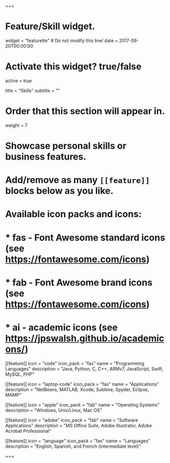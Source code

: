 +++
# Feature/Skill widget.
widget = "featurette"  # Do not modify this line!
date = 2017-09-20T00:00:00

# Activate this widget? true/false
active = true

title = "Skills"
subtitle = ""

# Order that this section will appear in.
weight = 7

# Showcase personal skills or business features.
# 
# Add/remove as many `[[feature]]` blocks below as you like.
# 
# Available icon packs and icons:
# * fas - Font Awesome standard icons (see https://fontawesome.com/icons)
# * fab - Font Awesome brand icons (see https://fontawesome.com/icons)
# * ai - academic icons (see https://jpswalsh.github.io/academicons/)

[[feature]]
  icon = "code"
  icon_pack = "fas"
  name = "Programming Languages"
  description = "Java, Python, C, C++, ARMv7, JavaScript, Swift, MySQL, PHP"
  
[[feature]]
  icon = "laptop-code"
  icon_pack = "fas"
  name = "Applications"
  description = "NetBeans, MATLAB, Xcode, Sublime, Spyder, Eclipse, MAMP"  
  
[[feature]]
  icon = "apple"
  icon_pack = "fab"
  name = "Operating Systems"
  description = "Windows, Unix/Linux, Mac OS"
  
[[feature]]
  icon = "adobe"
  icon_pack = "fab"
  name = "Software Applications"
  description = "MS Office Suite, Adobe Illustrator, Adobe Acrobat Professional"
  
[[feature]]
  icon = "language"
  icon_pack = "fas"
  name = "Languages"
  description = "English, Spanish, and French (intermediate level)"

+++
